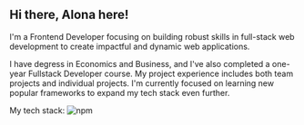 ## Hi there, Alona here! 
I'm a Frontend Developer focusing on building robust skills in full-stack web development to create impactful and dynamic web applications. 

I have degress in Economics and Business, and I've also completed a one-year Fullstack Developer course. My project experience includes both team projects and individual projects. I'm currently focused on learning new popular frameworks to expand my tech stack even further. 

My tech stack: 
![npm](https://img.shields.io/npm/v/react)















<!--
**NZAlona/NZAlona** is a ✨ _special_ ✨ repository because its `README.md` (this file) appears on your GitHub profile.

Here are some ideas to get you started:

- 🔭 I’m currently working on ...
- 🌱 I’m currently learning ...
- 👯 I’m looking to collaborate on ...
- 🤔 I’m looking for help with ...
- 💬 Ask me about ...
- 📫 How to reach me: ...
- 😄 Pronouns: ...
- ⚡ Fun fact: ...
-->
